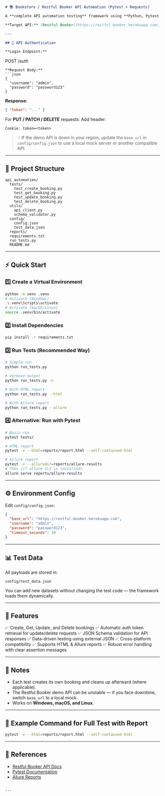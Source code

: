 ```markdown
# 📚 Bookstore / Restful Booker API Automation (Pytest + Requests)

A **complete API automation testing** framework using **Python, Pytest, Requests, and JSON Schema** with **HTML** and **Allure** reporting.

**Target API:** [Restful Booker](https://restful-booker.herokuapp.com/) (public demo API).  

---

## 🔑 API Authentication

**Login Endpoint:**
```

POST /auth

````
**Request Body:**
```json
{
  "username": "admin",
  "password": "password123"
}
````

**Response:**

```json
{ "token": "..." }
```

For **PUT / PATCH / DELETE** requests:
Add header:

```
Cookie: token=<token>
```

> 💡 If the demo API is down in your region, update the `base_url` in `config/config.json` to use a local mock server or another compatible API.

---

## 📂 Project Structure

```
api_automation/
  tests/
    test_create_booking.py
    test_get_booking.py
    test_update_booking.py
    test_delete_booking.py
  utils/
    api_client.py
    schema_validator.py
  config/
    config.json
    test_data.json
  reports/
  requirements.txt
  run_tests.py
  README.md
```

---

## ⚡ Quick Start

### 1️⃣ Create a Virtual Environment

```bash
python -m venv .venv
# Activate (Windows)
.\.venv\Scripts\activate
# Activate (macOS/Linux)
source .venv/bin/activate
```

### 2️⃣ Install Dependencies

```bash
pip install -r requirements.txt
```

### 3️⃣ Run Tests (Recommended Way)

```bash
# Simple run
python run_tests.py

# Verbose output
python run_tests.py -v

# With HTML report
python run_tests.py --html

# With Allure report
python run_tests.py --allure
```

### 4️⃣ Alternative: Run with Pytest

```bash
# Basic run
pytest tests/

# HTML report
pytest -v --html=reports/report.html --self-contained-html

# Allure report
pytest -v --alluredir=reports/allure-results
# Then (if allure CLI is installed):
allure serve reports/allure-results
```

---

## ⚙ Environment Config

Edit `config/config.json`:

```json
{
  "base_url": "https://restful-booker.herokuapp.com",
  "username": "admin",
  "password": "password123",
  "timeout_seconds": 10
}
```

---

## 📊 Test Data

All payloads are stored in:

```
config/test_data.json
```

You can add new datasets without changing the test code — the framework loads them dynamically.

---

## 🧹 Features

✅ Create, Get, Update, and Delete bookings
✅ Automatic auth token retrieval for update/delete requests
✅ JSON Schema validation for API responses
✅ Data-driven testing using external JSON
✅ Cross-platform compatibility
✅ Supports HTML & Allure reports
✅ Robust error handling with clear assertion messages

---

## 📝 Notes

* Each test creates its own booking and cleans up afterward (where applicable).
* The Restful Booker demo API can be unstable — if you face downtime, switch `base_url` to a local mock.
* Works on **Windows, macOS, and Linux**.

---

## 📌 Example Command for Full Test with Report

```bash
pytest -v --html=reports/report.html --self-contained-html
```

---

## 🔗 References

* [Restful Booker API Docs](https://restful-booker.herokuapp.com/apidoc/index.html)
* [Pytest Documentation](https://docs.pytest.org/en/stable/)
* [Allure Reports](https://docs.qameta.io/allure/)

```

---

